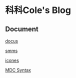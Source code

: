 # 科科Cole's Blog

## Document

[docus](https://docus.dev/)

[smms](https://smms.app/)

[icones](https://icones.js.org/)

[MDC Syntax](https://content.nuxtjs.org/guide/writing/mdc)